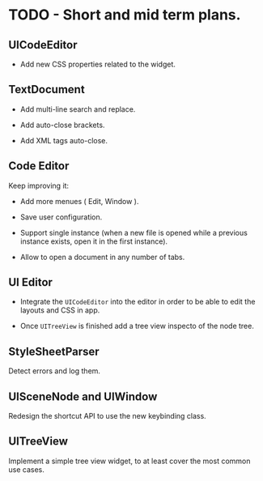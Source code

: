 
# TODO - Short and mid term plans.

## UICodeEditor

* Add new CSS properties related to the widget.

## TextDocument

* Add multi-line search and replace.

* Add auto-close brackets.

* Add XML tags auto-close.

## Code Editor

Keep improving it:

* Add more menues ( Edit, Window ).

* Save user configuration.

* Support single instance (when a new file is opened while a previous instance exists, open it in the first instance).

* Allow to open a document in any number of tabs.

## UI Editor

* Integrate the `UICodeEditor` into the editor in order to be able to edit the layouts and CSS in app.

* Once `UITreeView` is finished add a tree view inspecto of the node tree.

## StyleSheetParser

Detect errors and log them.

## UISceneNode and UIWindow

Redesign the shortcut API to use the new keybinding class.

## UITreeView

Implement a simple tree view widget, to at least cover the most common use cases.
